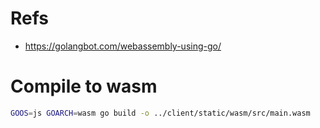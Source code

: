 # Refs

- https://golangbot.com/webassembly-using-go/

# Compile to wasm

```bash
GOOS=js GOARCH=wasm go build -o ../client/static/wasm/src/main.wasm
```